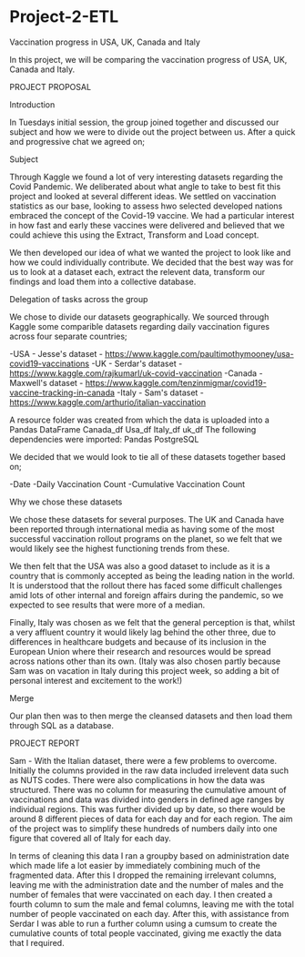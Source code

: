 # Project-2-ETL

Vaccination progress in USA, UK, Canada and Italy

In this project, we will be comparing the vaccination progress of USA, UK, Canada and Italy.

PROJECT PROPOSAL

Introduction

In Tuesdays initial session, the group joined together and discussed our subject and how we were to divide out the project between us. After a quick and progressive chat we agreed on;

Subject

Through Kaggle we found a lot of very interesting datasets regarding the Covid Pandemic. We deliberated about what angle to take to best fit this project and looked at several different ideas. We settled on vaccination statistics as our base, looking to assess hwo selected developed nations embraced the concept of the Covid-19 vaccine. We had a particular interest in how fast and early these vaccines were delivered and believed that we could achieve this using the Extract, Transform and Load concept.

We then developed our idea of what we wanted the project to look like and how we could individually contribute. We decided that the best way was for us to look at a dataset each, extract the relevent data, transform our findings and load them into a collective database.

Delegation of tasks across the group

We chose to divide our datasets geographically. We sourced through Kaggle some comparible datasets regarding daily vaccination figures across four separate countries;

-USA - Jesse's dataset - https://www.kaggle.com/paultimothymooney/usa-covid19-vaccinations
-UK - Serdar's dataset - https://www.kaggle.com/rajkumarl/uk-covid-vaccination
-Canada - Maxwell's dataset - https://www.kaggle.com/tenzinmigmar/covid19-vaccine-tracking-in-canada
-Italy - Sam's dataset - https://www.kaggle.com/arthurio/italian-vaccination

A resource folder was created from which the data is uploaded into a Pandas DataFrame 
Canada_df
Usa_df
Italy_df
uk_df
The following dependencies were imported:
Pandas
PostgreSQL

We decided that we would look to tie all of these datasets together based on;

-Date
-Daily Vaccination Count
-Cumulative Vaccination Count

Why we chose these datasets

We chose these datasets for several purposes. The UK and Canada have been reported through international media as having some of the most successful vaccination rollout programs on the planet, so we felt that we would likely see the highest functioning trends from these. 

We then felt that the USA was also a good dataset to include as it is a country that is commonly accepted as being the leading nation in the world. It is understood that the rollout there has faced some difficult challenges amid lots of other internal and foreign affairs during the pandemic, so we expected to see results that were more of a median. 

Finally, Italy was chosen as we felt that the general perception is that, whilst a very affluent country it would likely lag behind the other three, due to differences in healthcare budgets and because of its inclusion in the European Union where their research and resources would be spread across nations other than its own. (Italy was also chosen partly because Sam was on vacation in Italy during this project week, so adding a bit of personal interest and excitement to the work!)

Merge

Our plan then was to then merge the cleansed datasets and then load them through SQL as a database.

PROJECT REPORT

Sam - With the Italian dataset, there were a few problems to overcome. Initially the columns provided in the raw data included irrelevent data such as NUTS codes. There were also complications in how the data was structured. There was no column for measuring the cumulative amount of vaccinations and data was divided into genders in defined age ranges by individual regions. This was further divided up by date, so there would be around 8 different pieces of data for each day and for each region. The aim of the project was to simplify these hundreds of numbers daily into one figure that covered all of Italy for each day.

In terms of cleaning this data I ran a groupby based on administration date which made life a lot easier by immediately combining much of the fragmented data. After this I dropped the remaining irrelevant columns, leaving me with the administration date and the number of males and the number of females that were vaccinated on each day. I then created a fourth column to sum the male and femal columns, leaving me with the total number of people vaccinated on each day. After this, with assistance from Serdar I was able to run a further column using a cumsum to create the cumulative counts of total people vaccinated, giving me exactly the data that I required.

